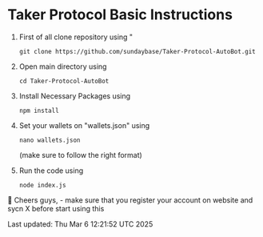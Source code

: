 # Taker Protocol Basic Instructions

1. First of all clone repository using "
     ```
     git clone https://github.com/sundaybase/Taker-Protocol-AutoBot.git
     ````

2. Open main directory using
    ```
    cd Taker-Protocol-AutoBot
    ```

3. Install Necessary Packages using
   ```
   npm install
   ```

4. Set your wallets on "wallets.json" using
   ```
   nano wallets.json
   ```
   (make sure to follow the right format)

5. Run the code using
   ```
   node index.js
   ```

💪 Cheers guys, - make sure that you register your account on website and sycn X before start using this

Last updated: Thu Mar  6 12:21:52 UTC 2025

